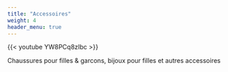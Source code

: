 ```yaml
---
title: "Accessoires"
weight: 4
header_menu: true
---
```


{{<  youtube YW8PCq8zIbc >}}

Chaussures pour filles & garcons, bijoux pour filles et autres accessoires
